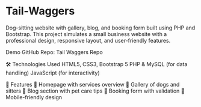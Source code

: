# Tail-Waggers
Dog-sitting website with gallery, blog, and booking form built using PHP and Bootstrap.
This project simulates a small business website with a professional design, responsive layout, and user-friendly features.

Demo
GitHub Repo: Tail Waggers Repo

🛠️ Technologies Used
HTML5, CSS3, Bootstrap 5
PHP & MySQL (for data handling)
JavaScript (for interactivity)

📂 Features
🐾 Homepage with services overview
📸 Gallery of dogs and sitters
📝 Blog section with pet care tips
📅 Booking form with validation
📱 Mobile-friendly design
